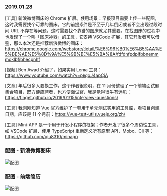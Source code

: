 ### 2019.01.28

[工具] 新浪微博图床的 Chrome 扩展。使用场景：早报项目需要上传一些配图，这时我需要找个可靠的图床。它的前提条件是不至于几年倒闭或者不会出现过段时间 URL 不存在等问题，这时需要找个靠谱的图床就尤其重要。在找图床的过程中也发现了一个叫[「图床神器」](https://juejin.im/post/5c3b3bb8f265da612c5e1765)的工具，它支持 VSCode 扩展，其它开发者可以借鉴，那么本次还是推荐新浪微博的图床：<https://chrome.google.com/webstore/detail/%E6%96%B0%E6%B5%AA%E5%BE%AE%E5%8D%9A%E5%9B%BE%E5%BA%8A/fdfdnfpdplfbbnemmmoklbfjbhecpnhf>

[视频] Ben Awad 介绍了，如果实用 Lerna 工具：<https://www.youtube.com/watch?v=p6qoJ4apCjA> 

[文章] 年后很多人要换工作，这个作者很聪明，在 11 月份整理了一个前端面试题集合项目，既方便应聘者，也方便面试官，我是觉得很牛有远见：<https://finget.github.io/2019/01/15/interview-questions/> 

[工具] 我刚刚知道 Vue 官方维护了一套用于单元测试实用的工具库，看项目创建日期，应该是 11 个月前：<https://vue-test-utils.vuejs.org/zh/> 

[工具] Mini-APP 是一个用于开发小程序的框架；作者开发了很多个周边性工具，如 VSCode 扩展、使用 TypeScript 重新定义所有原型 API，Mobx、Cli 等：<https://github.com/qiu8310/minapp> 

### 配图 - 新浪微博图床
![配图](https://lh3.googleusercontent.com/BaUBryi7WoJToAFt8-ehmJFBpD4oyZwsoKs2kgkTt35EZKK8-8ibmjXxKK-252UaX2y3iIaQJw=w640-h400-e365)

### 配图 - 前端简历
![配图](http://ww1.sinaimg.cn/large/62bfa70bly1fzm45iv0enj22801cqk6d.jpg)

